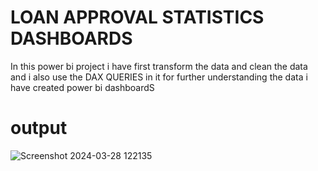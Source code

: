 # LOAN APPROVAL STATISTICS DASHBOARDS
In this power bi project i have first transform the data and clean the data and i also use the DAX QUERIES in it for further  understanding the data i have created power bi dashboardS 
# output

![Screenshot 2024-03-28 122135](https://github.com/345hardik/power-bi-dashbaord/assets/164004043/4548dd83-3547-4aa0-ba07-52b1e81beb12)

